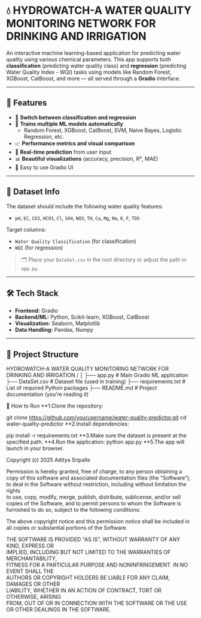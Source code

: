 # 💧 HYDROWATCH-A WATER QUALITY MONITORING NETWORK FOR DRINKING AND IRRIGATION 

An interactive machine learning-based application for predicting water quality using various chemical parameters. This app supports both **classification** (predicting water quality class) and **regression** (predicting Water Quality Index - WQI) tasks using models like Random Forest, XGBoost, CatBoost, and more — all served through a **Gradio** interface.

---

## 🚀 Features

- 🔄 **Switch between classification and regression**
- 🧠 **Trains multiple ML models automatically**
  - Random Forest, XGBoost, CatBoost, SVM, Naive Bayes, Logistic Regression, etc.
- 📈 **Performance metrics and visual comparison**
- 🔮 **Real-time prediction** from user input
- 📊 **Beautiful visualizations** (accuracy, precision, R², MAE)
- 🧩 Easy to use Gradio UI

---

## 🧪 Dataset Info

The dataset should include the following water quality features:

- `pH`, `EC`, `CO3`, `HCO3`, `Cl`, `SO4`, `NO3`, `TH`, `Ca`, `Mg`, `Na`, `K`, `F`, `TDS`

Target columns:
- `Water Quality Classification` (for classification)
- `WQI` (for regression)

> 🗂 Place your `DataSet.csv` in the root directory or adjust the path in `app.py`.

---

## 🛠 Tech Stack

- **Frontend:** Gradio
- **Backend/ML:** Python, Scikit-learn, XGBoost, CatBoost
- **Visualization:** Seaborn, Matplotlib
- **Data Handling:** Pandas, Numpy

---

## 📂 Project Structure
HYDROWATCH-A WATER QUALITY MONITORING NETWORK FOR DRINKING AND IRRIGATION /
│
├── app.py # Main Gradio ML application
├── DataSet.csv # Dataset file (used in training)
├── requirements.txt # List of required Python packages
├── README.md # Project documentation (you’re reading it)

🧪 How to Run
**1.Clone the repository:

git clone https://github.com/yourusername/water-quality-predictor.git
cd water-quality-predictor
**2.Install dependencies:

pip install -r requirements.txt
**3.Make sure the dataset is present at the specified path.
**4.Run the application:
python app.py
**5.The app will launch in your browser.


Copyright (c) 2025 Aditya Sripalle

Permission is hereby granted, free of charge, to any person obtaining a copy
of this software and associated documentation files (the "Software"), to deal
in the Software without restriction, including without limitation the rights  
to use, copy, modify, merge, publish, distribute, sublicense, and/or sell     
copies of the Software, and to permit persons to whom the Software is         
furnished to do so, subject to the following conditions:                      

The above copyright notice and this permission notice shall be included in   
all copies or substantial portions of the Software.                           

THE SOFTWARE IS PROVIDED "AS IS", WITHOUT WARRANTY OF ANY KIND, EXPRESS OR   
IMPLIED, INCLUDING BUT NOT LIMITED TO THE WARRANTIES OF MERCHANTABILITY,     
FITNESS FOR A PARTICULAR PURPOSE AND NONINFRINGEMENT. IN NO EVENT SHALL THE  
AUTHORS OR COPYRIGHT HOLDERS BE LIABLE FOR ANY CLAIM, DAMAGES OR OTHER       
LIABILITY, WHETHER IN AN ACTION OF CONTRACT, TORT OR OTHERWISE, ARISING      
FROM, OUT OF OR IN CONNECTION WITH THE SOFTWARE OR THE USE OR OTHER DEALINGS 
IN THE SOFTWARE.

